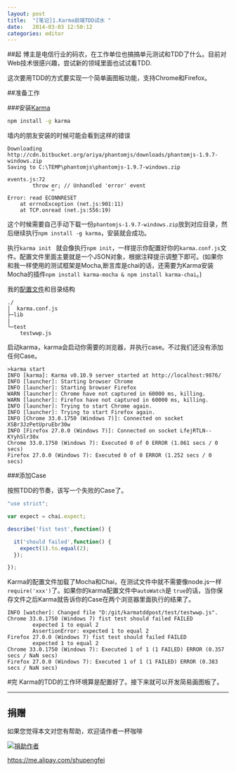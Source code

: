 ```yaml
---
layout: post
title:  "[笔记]1.Karma前端TDD试水 "
date:   2014-03-03 12:50:12
categories: editor
---
```



##起
博主是电信行业的码农，在工作单位也搞搞单元测试和TDD了什么。目前对Web技术很感兴趣，尝试新的领域里面也试试看TDD.

这次要用TDD的方式要实现一个简单画图板功能，支持Chrome和Firefox。

##准备工作

###安装[Karma](https://github.com/karma-runner/karma)
```bash
npm install -g karma
```
墙内的朋友安装的时候可能会看到这样的错误
```
Downloading http://cdn.bitbucket.org/ariya/phantomjs/downloads/phantomjs-1.9.7-windows.zip
Saving to C:\TEMP\phantomjs\phantomjs-1.9.7-windows.zip

events.js:72
        throw er; // Unhandled 'error' event
              ^
Error: read ECONNRESET
    at errnoException (net.js:901:11)
    at TCP.onread (net.js:556:19)
```
这个时候需要自己手动下载一份``phantomjs-1.9.7-windows.zip``放到对应目录，然后继续执行```npm install -g karma```，安装就会成功。

执行``karma init ``
就会像执行``npm init``，一样提示你配置好你的``karma.conf.js``文件。配置文件里面主要就是一个JSON对象，根据注释提示调整下即可。(如果你和我一样使用的测试框架是Mocha,断言库是chai的话，还需要为Karma安装Mocha的插件``npm install karma-mocha & npm install karma-chai``。)

我的[配置文件](https://github.com/stormslowly/frontendtdd/blob/master/karma.conf.js)和目录结构
```
./
│  karma.conf.js
├─lib
|
└─test
    testwwp.js
```


启动karma，karma会启动你需要的浏览器，并执行case。不过我们还没有添加任何Case。
```
>karma start
INFO [karma]: Karma v0.10.9 server started at http://localhost:9876/
INFO [launcher]: Starting browser Chrome
INFO [launcher]: Starting browser Firefox
WARN [launcher]: Chrome have not captured in 60000 ms, killing.
WARN [launcher]: Firefox have not captured in 60000 ms, killing.
INFO [launcher]: Trying to start Chrome again.
INFO [launcher]: Trying to start Firefox again.
INFO [Chrome 33.0.1750 (Windows 7)]: Connected on socket XSBr3JzPetUpruEbr30w
INFO [Firefox 27.0.0 (Windows 7)]: Connected on socket LfejRTLN--KYyhSlr30x
Chrome 33.0.1750 (Windows 7): Executed 0 of 0 ERROR (1.061 secs / 0 secs)
Firefox 27.0.0 (Windows 7): Executed 0 of 0 ERROR (1.252 secs / 0 secs)
```

###添加Case

按照TDD的节奏，该写一个失败的Case了。
```javascript
"use strict";

var expect = chai.expect;

describe('fist test',function() {

  it('should failed',function() {
    expect(1).to.equal(2);
  });

});
```
Karma的配置文件加载了Mocha和Chai，在测试文件中就不需要像node.js一样``require('xxx')``了。如果你的karma配置文件中``autoWatch``是 ``true``的话，当你保存文件之后Karma就告诉你的Case在两个浏览器里面执行的结果了。

```
INFO [watcher]: Changed file "D:/git/karmatddpost/test/testwwp.js".
Chrome 33.0.1750 (Windows 7) fist test should failed FAILED
        expected 1 to equal 2
        AssertionError: expected 1 to equal 2
Firefox 27.0.0 (Windows 7) fist test should failed FAILED
        expected 1 to equal 2
Chrome 33.0.1750 (Windows 7): Executed 1 of 1 (1 FAILED) ERROR (0.357 secs / NaN secs)
Firefox 27.0.0 (Windows 7): Executed 1 of 1 (1 FAILED) ERROR (0.383 secs / NaN secs)
```

#完
Karma的TDD的工作环境算是配置好了。接下来就可以开发简易画图板了。

---
## 捐赠
如果您觉得本文对您有帮助，欢迎请作者一杯咖啡

[![捐助作者](https://img.alipay.com/sys/personalprod/style/mc/btn-index.png)](https://me.alipay.com/shupengfei)

<https://me.alipay.com/shupengfei>



